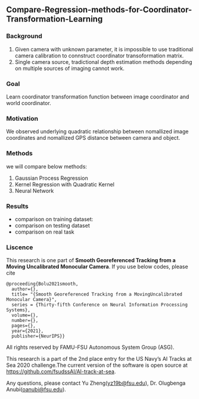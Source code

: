 ## Compare-Regression-methods-for-Coordinator-Transformation-Learning

### Background
<ol>
<li> Given camera with unknown parameter, it is impossible to use traditional camera calibration to connstruct coordinator transoformation matrix.</li>
<li> Single camera source, tradictional depth estimation methods depending on multiple sources of imaging cannot work. </li>
</ol>
    
### Goal
Learn coordinator transformation function between image coordinator and world coordinator.
### Motivation 
We observed underlying quadratic relationship between nomallized image coordinates and nomallized GPS distance between camera and object.
### Methods
we will compare below methods:
<ol>
<li>Gaussian Process Regression</li>
<li>Kernel Regression with Quadratic Kernel</li>
<li>Neural Network</li>   
</ol>

### Results
- comparison on training dataset:
![]()
- comparison on testing dataset
- comparison on real task

### Liscence

This research is one part of **Smooth Georeferenced Tracking from a Moving Uncalibrated Monocular Camera**. If you use below codes, please cite

```
@proceeding{Bolu2021smooth,
  author={},
  title= "{Smooth Georeferenced Tracking from a MovingUncalibrated Monocular Camera}",
  series = {Thirty-fifth Conference on Neural Information Processing Systems},
  volume={},
  number={},
  pages={},
  year={2021},
  publisher={NeurIPS}}
```
All rights reserved by FAMU-FSU Autonomous System Group (ASG). 

This research is a part of the 2nd place entry for the US Navy’s AI Tracks at Sea 2020 challenge.The current version of the software is open source at https://github.com/fsudssAI/AI-track-at-sea.

Any questions, please contact Yu Zheng(yz19b@fsu.edu), Dr. Olugbenga Anubi(oanubi@fsu.edu).
